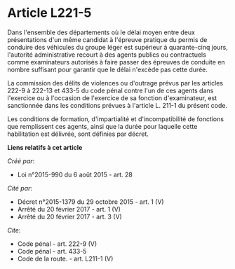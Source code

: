 # Article L221-5

Dans l'ensemble des départements où le délai moyen entre deux présentations d'un même candidat à l'épreuve pratique du permis
de conduire des véhicules du groupe léger est supérieur à quarante-cinq jours, l'autorité administrative recourt à des agents
publics ou contractuels comme examinateurs autorisés à faire passer des épreuves de conduite en nombre suffisant pour
garantir que le délai n'excède pas cette durée. 

La commission des délits de violences ou d'outrage prévus par les articles 222-9 à 222-13 et 433-5 du code pénal contre l'un
de ces agents dans l'exercice ou à l'occasion de l'exercice de sa fonction d'examinateur, est sanctionnée dans les conditions
prévues à l'article L. 211-1 du présent code. 

Les conditions de formation, d'impartialité et d'incompatibilité de fonctions que remplissent ces agents, ainsi que la durée
pour laquelle cette habilitation est délivrée, sont définies par décret.

**Liens relatifs à cet article**

_Créé par_:

  - Loi n°2015-990 du 6 août 2015 - art. 28

_Cité par_:

  - Décret n°2015-1379 du 29 octobre 2015 - art. 1 (V)
  - Arrêté du 20 février 2017 - art. 1 (V)
  - Arrêté du 20 février 2017 - art. 3 (V)

_Cite_:

  - Code pénal - art. 222-9 (V)
  - Code pénal - art. 433-5
  - Code de la route. - art. L211-1 (V)
